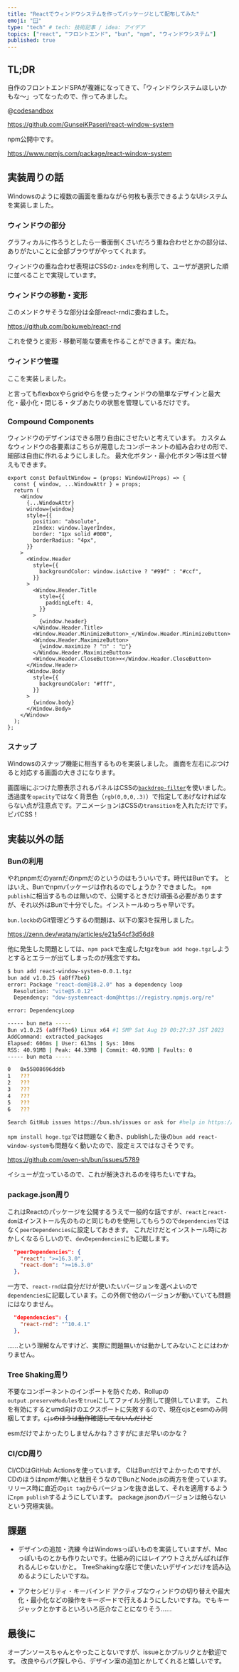 ```yaml
---
title: "Reactでウィンドウシステムを作ってパッケージとして配布してみた"
emoji: "🪟"
type: "tech" # tech: 技術記事 / idea: アイデア
topics: ["react", "フロントエンド", "bun", "npm", "ウィンドウシステム"]
published: true
---
```


## TL;DR

自作のフロントエンドSPAが複雑になってきて、「ウィンドウシステムほしいかもな～」ってなったので、作ってみました。

@[codesandbox](https://codesandbox.io/embed/p75t2w?view=preview&module=%2Fsrc%2Fapp.tsx&hidenavigation=1)

https://github.com/GunseiKPaseri/react-window-system

npm公開中です。

https://www.npmjs.com/package/react-window-system

## 実装周りの話

Windowsのように複数の画面を重ねながら何枚も表示できるようなUIシステムを実装しました。

### ウィンドウの部分

グラフィカルに作ろうとしたら一番面倒くさいだろう重ね合わせとかの部分は、ありがたいことに全部ブラウザがやってくれます。

ウィンドウの重ね合わせ表現はCSSの`z-index`を利用して、ユーザが選択した順に並べることで実現しています。

### ウィンドウの移動・変形

このメンドクサそうな部分は全部react-rndに委ねました。

https://github.com/bokuweb/react-rnd

これを使うと変形・移動可能な要素を作ることができます。楽だね。

### ウィンドウ管理

ここを実装しました。

と言ってもflexboxやらgridやらを使ったウィンドウの簡単なデザインと最大化・最小化・閉じる・タブあたりの状態を管理しているだけです。

### Compound Components

ウィンドウのデザインはできる限り自由にさせたいと考えています。
カスタムなウィンドウの各要素はこちらが用意したコンポーネントの組み合わせの形で、細部は自由に作れるようにしました。
最大化ボタン・最小化ボタン等は並べ替えもできます。

```tsx
export const DefaultWindow = (props: WindowUIProps) => {
  const { window, ...WindowAttr } = props;
  return (
    <Window
      {...WindowAttr}
      window={window}
      style={{
        position: "absolute",
        zIndex: window.layerIndex,
        border: "1px solid #000",
        borderRadius: "4px",
      }}
    >
      <Window.Header
        style={{
          backgroundColor: window.isActive ? "#99f" : "#ccf",
        }}
      >
        <Window.Header.Title
          style={{
            paddingLeft: 4,
          }}
        >
          {window.header}
        </Window.Header.Title>
        <Window.Header.MinimizeButton>_</Window.Header.MinimizeButton>
        <Window.Header.MaximizeButton>
          {window.maximize ? "❒" : "□"}
        </Window.Header.MaximizeButton>
        <Window.Header.CloseButton>×</Window.Header.CloseButton>
      </Window.Header>
      <Window.Body
        style={{
          backgroundColor: "#fff",
        }}
      >
        {window.body}
      </Window.Body>
    </Window>
  );
};
```

### スナップ

Windowsのスナップ機能に相当するものを実装しました。
画面を左右にぶつけると対応する画面の大きさになります。

画面端にぶつけた際表示されるパネルはCSSの[`backdrop-filter`](https://developer.mozilla.org/ja/docs/Web/CSS/backdrop-filter)を使いました。
透過度を`opacity`ではなく背景色（`rgb(0,0,0,.3)`）で指定してあげなければならない点が注意点です。アニメーションはCSSの`transition`を入れただけです。ビバCSS！

## 実装以外の話

### Bunの利用

やれpnpmだのyarnだのnpmだのというのはもういいです。時代はBunです。
とはいえ、Bunでnpmパッケージは作れるのでしょうか？できました。
`npm publish`に相当するものは無いので、公開するときだけ頑張る必要がありますが、それ以外はBunで十分でした。インストールめっちゃ早いです。

`bun.lockb`のGit管理どうするの問題は、以下の案3を採用しました。

https://zenn.dev/watany/articles/e21a54cf3d56d8

他に発生した問題としては、`npm pack`で生成したtgzを`bun add hoge.tgz`しようとするとエラーが出てしまったのが残念ですね。

```sh
$ bun add react-window-system-0.0.1.tgz
bun add v1.0.25 (a8ff7be6)
error: Package "react-dom@18.2.0" has a dependency loop
  Resolution: "vite@5.0.12"
  Dependency: "dow-systemreact-dom@https://registry.npmjs.org/re"

error: DependencyLoop

----- bun meta -----
Bun v1.0.25 (a8ff7be6) Linux x64 #1 SMP Sat Aug 19 00:27:37 JST 2023
AddCommand: extracted_packages
Elapsed: 606ms | User: 613ms | Sys: 10ms
RSS: 40.91MB | Peak: 44.33MB | Commit: 40.91MB | Faults: 0
----- bun meta -----

0   0x55808696dddb
1   ???
2   ???
3   ???
4   ???
5   ???
6   ???

Search GitHub issues https://bun.sh/issues or ask for #help in https://bun.sh/discord
```

`npm install hoge.tgz`では問題なく動き、publishした後の`bun add react-window-system`も問題なく動いたので、設定ミスではなさそうです。

https://github.com/oven-sh/bun/issues/5789

イシューが立っているので、これが解決されるのを待ちたいですね。

### package.json周り

これはReactのパッケージを公開するうえで一般的な話ですが、`react`と`react-dom`はインストール先のものと同じものを使用してもらうので`dependencies`ではなく`peerDependencies`に設定しておきます。
これだけだとインストール時におかしくなるらしいので、`devDependencies`にも記載します。

```json
  "peerDependencies": {
    "react": ">=16.3.0",
    "react-dom": ">=16.3.0"
  },
```

一方で、`react-rnd`は自分だけが使いたいバージョンを選べよいので`dependencies`に記載しています。この外側で他のバージョンが動いていても問題にはなりません。

```json
  "dependencies": {
    "react-rnd": "^10.4.1"
  },
```

……という理解なんですけど、実際に問題無いかは動かしてみないことにはわかりません。

### Tree Shaking周り

不要なコンポーネントのインポートを防ぐため、Rollupの`output.preserveModules`を`true`にしてファイル分割して提供しています。
これを有効にするとumd向けのエクスポートに失敗するので、現在cjsとesmのみ同梱してます。~~`cjs`のほうは動作確認してないんだけど~~

esmだけでよかったりしませんかね？さすがにまだ早いのかな？

### CI/CD周り

CI/CDはGitHub Actionsを使っています。
CIはBunだけでよかったのですが、CDのほうはnpmが無いと駄目そうなのでBunとNode.jsの両方を使っています。
リリース時に直近の`git tag`からバージョンを抜き出して、それを適用するように`npm publish`するようにしています。
package.jsonのバージョンは触らないという究極実装。

## 課題

- デザインの追加・洗練
今はWindowsっぽいものを実装していますが、Macっぽいものとかも作りたいです。仕組み的にはレイアウトさえがんばれば作れるんじゃないかと。
TreeShakingな感じで使いたいデザインだけを読み込めるようにしたいですね。

- アクセシビリティ・キーバインド
アクティブなウィンドウの切り替えや最大化・最小化などの操作をキーボードで行えるようにしたいですね。でもキージャックとかするといろいろ厄介なことになりそう……

## 最後に

オープンソースちゃんとやったことないですが、issueとかプルリクとか歓迎です。
改良やらバグ探しやら、デザイン案の追加とかしてくれると嬉しいです。

